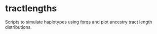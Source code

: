 # tractlengths
Scripts to simulate haplotypes using [forqs](https://bitbucket.org/dkessner/forqs) and 
plot ancestry tract length distributions.
